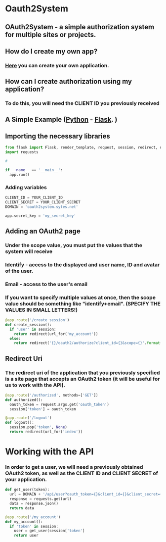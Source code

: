 # Oauth2System

## OAuth2System - a simple authorization system for multiple sites or projects.

## How do I create my own app?

### [Here](http://oauth2system.sytes.net/apps) you can create your own application.

## How can I create authorization using my application?

### To do this, you will need the CLIENT ID you previously received

## A Simple Example ([Python](https://www.python.org) - [Flask](https://github.com/pallets/flask). )

## Importing the necessary libraries

```python
from flask import Flask, render_template, request, session, redirect, url_for, jsonify
import requests

#

if __name__ == '__main__':
  app.run()
```

### Adding variables

```python
CLIENT_ID = YOUR_CLIENT_ID
CLIENT_SECRET = YOUR_CLIENT_SECRET
DOMAIN = 'oauth2system.sytes.net'

app.secret_key = 'my_secret_key'
```

## Adding an OAuth2 page

### Under the scope value, you must put the values that the system will receive

### Identify - access to the displayed and user name, ID and avatar of the user.

### Email - access to the user's email

### If you want to specify multiple values at once, then the scope value should be something like "identify+email". (SPECIFY THE VALUES IN SMALL LETTERS!)

```python
@app.route('/create_session')
def create_session():
  if 'user' in session:
    return redirect(url_for('my_account'))
  else:
    return redirect('{}/oauth2/authorize?client_id={}&scope={}'.format(DOMAIN, CLIENT_ID, 'identify+email'))
```

## Redirect Uri

### The redirect uri of the application that you previously specified is a site page that accepts an OAuth2 token (it will be useful for us to work with the API).

```python
@app.route('/authorized', methods=['GET'])
def authorized():
  oauth_token = request.args.get('oauth_token')
  session['token'] = oauth_token

@app.route('/logout')
def logout():
  session.pop('token', None)
  return redirect(url_for('index'))
```

# Working with the API

### In order to get a user, we will need a previously obtained OAuth2 token, as well as the CLIENT ID and CLIENT SECRET of your application.

```python
def get_user(token):
  url = DOMAIN + '/api/user?oauth_token={}&client_id={}&client_secret={}'.format(token, CLIENT_ID, CLIENT_SECRET)
  response = requests.get(url)
  data = response.json()
  return data
```

```python
@app.route('/my_account')
def my_account():
  if 'token' in session:
    user = get_user(session['token']
    return user
```
